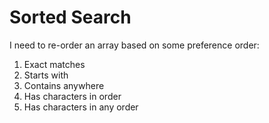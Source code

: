 # Sorted Search

I need to re-order an array based on some preference order:

1) Exact matches
2) Starts with
3) Contains anywhere
4) Has characters in order
5) Has characters in any order
